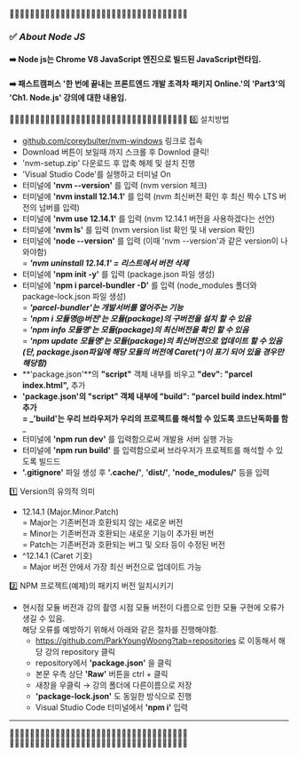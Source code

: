 🔸🔸🔸🔸🔸🔸🔸🔸🔸🔸🔸🔸🔸🔸🔸🔸🔸🔸🔸🔸🔸🔸🔸🔸🔸🔸🔸🔸🔸🔸🔸🔸🔸🔸🔸
### ✅ ***About Node JS***  
#### ➡️ Node js는 Chrome V8 JavaScript 엔진으로 빌드된 JavaScript런타임.
#### ➡️ 패스트캠퍼스 '한 번에 끝내는 프론트엔드 개발 초격차 패키지 Online.'의 'Part3'의 'Ch1. Node.js' 강의에 대한 내용임.
🔸🔸🔸🔸🔸🔸🔸🔸🔸🔸🔸🔸🔸🔸🔸🔸🔸🔸🔸🔸🔸🔸🔸🔸🔸🔸🔸🔸🔸🔸🔸🔸🔸🔸🔸
  0️⃣ 설치방법
  - <a href="https://github.com/coreybulter/nvm-windows" title="Github로 이동" target="_blank"> github.com/coreybulter/nvm-windows</a>  링크로 접속
  - Download 버튼이 보일때 까지 스크롤 후 Downlod 클릭!
  - 'nvm-setup.zip' 다운로드 후 압축 해제 및 설치 진행
  - 'Visual Studio Code'를 실행하고 터미널 On
  - 터미널에 **'nvm --version'** 를 입력 (nvm version 체크)
  - 터미널에 **'nvm install 12.14.1'** 를 입력 (nvm 최신버전 확인 후 최신 짝수 LTS 버전의 넘버를 입력)
  - 터미널에 **'nvm use 12.14.1'** 를 입력 (nvm 12.14.1 버전을 사용하겠다는 선언)
  - 터미널에 **'nvm ls'** 를 입력 (nvm version list 확인 및 내 version 확인)
  - 터미널에 **'node --version'** 를 입력 (이때 'nvm --version'과 같은 version이 나와야함)  
  = _**'nvm uninstall 12.14.1' = 리스트에서 버전 삭제**_
  - 터미널에 **'npm init -y'** 를 입력 (package.json 파일 생성)
  - 터미널에 **'npm i parcel-bundler -D'** 를 입력 (node_modules 폴더와 package-lock.json 파일 생성)  
  = _**'parcel-bundler'는 개발서버를 열어주는 기능**_  
  = _**'npm i 모듈명@버전'는 모듈(package)의 구버전을 설치 할 수 있음**_  
  = _**'npm info 모듈명'는 모듈(package)의 최신버전을 확인 할 수 있음**_  
  = _**'npm update 모듈명'는 모듈(package)의 최신버전으로 업데이트 할 수 있음**_  
      ***(단, package.json파일에 해당 모듈의 버전에 Caret(^)이 표기 되어 있을 경우만 해당함)***
  - **'package.json'**의 **"script"** 객체 내부를 비우고 **"dev": "parcel index.html",** 추가
  - **'package.json'**의 **"script"** 객체 내부에 **"build": "parcel build index.html"** 추가  
  = _**'build'는 우리 브라우저가 우리의 프로젝트를 해석할 수 있도록 코드난독화를 함**_
  - 터미널에 **'npm run dev'** 를 입력함으로써 개발용 서버 실행 가능
  - 터미널에 **'npm run build'** 를 입력함으로써 브라우저가 프로젝트를 해석할 수 있도록 빌드드
  - **'.gitignore'** 파일 생성 후 **'.cache/'**, **'dist/'**, **'node_modules/'** 등을 입력

  1️⃣ Version의 유의적 의미
  - 12.14.1 (Major.Minor.Patch)  
  = Major는 기존버전과 호환되지 않는 새로운 버전  
  = Minor는 기존버전과 호환되는 새로운 기능이 추가된 버전  
  = Patch는 기존버전과 호환되는 버그 및 오타 등이 수정된 버전  
  - ^12.14.1 (Caret 기호)  
  = Major 버전 안에서 가장 최신 버전으로 업데이트 가능

  2️⃣ NPM 프로젝트(예제)의 패키지 버전 일치시키기  
  - 현시점 모듈 버전과 강의 촬영 시점 모듈 버전이 다름으로 인한 모듈 구현에 오류가 생길 수 있음.  
    해당 오류를 예방하기 위해서 아래와 같은 절차를 진행해야함.  
    - <a href="https://github.com/ParkYoungWoong?tab=repositories" title="Github로 이동" target="_blank">https://github.com/ParkYoungWoong?tab=repositories</a> 로 이동해서 해당 강의 repository 클릭
    - repository에서 **'package.json'** 을 클릭
    - 본문 우측 상단 **'Raw'** 버튼을 ctrl + 클릭
    - 새창을 우클릭 → 강의 폴더에 다른이름으로 저장
    - **'package-lock.json'** 도 동일한 방식으로 진행
    - Visual Studio Code 터미널에서 **'npm i'** 입력

---
🔹🔹🔹🔹🔹🔹🔹🔹🔹🔹🔹🔹🔹🔹🔹🔹🔹🔹🔹🔹🔹🔹🔹🔹🔹🔹🔹🔹🔹🔹🔹🔹🔹🔹🔹
🔹🔹🔹🔹🔹🔹🔹🔹🔹🔹🔹🔹🔹🔹🔹🔹🔹🔹🔹🔹🔹🔹🔹🔹🔹🔹🔹🔹🔹🔹🔹🔹🔹🔹🔹